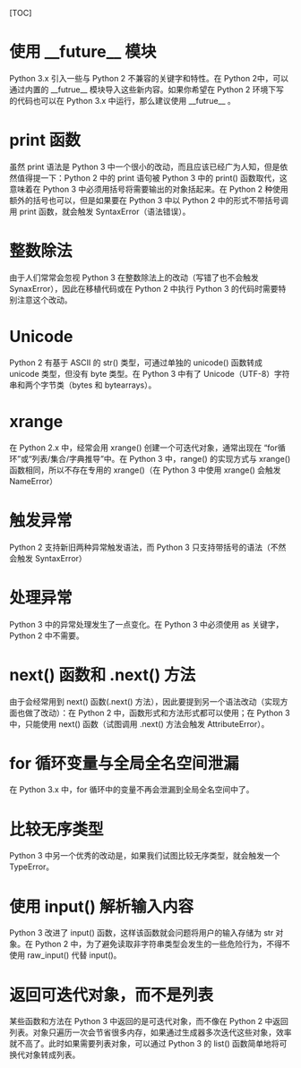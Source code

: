 [TOC]

# 使用 \_\_future\_\_ 模块

Python 3.x 引入一些与 Python 2 不兼容的关键字和特性。在 Python 2中，可以通过内置的 \_\_futrue\_\_ 模块导入这些新内容。如果你希望在 Python 2 环境下写的代码也可以在 Python 3.x 中运行，那么建议使用 \_\_futrue\_\_ 。

# print 函数

虽然 print 语法是 Python 3 中一个很小的改动，而且应该已经广为人知，但是依然值得提一下：Python 2 中的 print 语句被 Python 3 中的 print() 函数取代，这意味着在 Python 3 中必须用括号将需要输出的对象括起来。在 Python 2 种使用额外的括号也可以，但是如果要在 Python 3 中以 Python 2 中的形式不带括号调用 print 函数，就会触发 SyntaxError（语法错误）。

# 整数除法

由于人们常常会忽视 Python 3 在整数除法上的改动（写错了也不会触发 SynaxError），因此在移植代码或在 Python 2 中执行 Python 3 的代码时需要特别注意这个改动。

# Unicode

Python 2 有基于 ASCII 的 str() 类型，可通过单独的 unicode() 函数转成 unicode 类型，但没有 byte 类型。在 Python 3 中有了 Unicode（UTF-8）字符串和两个字节类（bytes 和 bytearrays）。

# xrange

在 Python 2.x 中，经常会用 xrange() 创建一个可迭代对象，通常出现在 “for循环”或“列表/集合/字典推导”中。在 Python 3 中，range() 的实现方式与 xrange() 函数相同，所以不存在专用的 xrange()（在 Python 3 中使用 xrange() 会触发 NameError）

# 触发异常

Python 2 支持新旧两种异常触发语法，而 Python 3 只支持带括号的语法（不然会触发 SyntaxError）

# 处理异常

Python 3 中的异常处理发生了一点变化。在 Python 3 中必须使用 as 关键字，Python 2 中不需要。

# next() 函数和 .next() 方法

由于会经常用到 next() 函数(.next() 方法），因此要提到另一个语法改动（实现方面也做了改动）：在 Python 2 中，函数形式和方法形式都可以使用；在 Python 3 中，只能使用 next() 函数（试图调用 .next() 方法会触发 AttributeError）。

# for 循环变量与全局全名空间泄漏

在 Python 3.x 中，for 循环中的变量不再会泄漏到全局全名空间中了。

# 比较无序类型

Python 3 中另一个优秀的改动是，如果我们试图比较无序类型，就会触发一个 TypeError。

# 使用 input() 解析输入内容

Python 3 改进了 input() 函数，这样该函数就会问题将用户的输入存储为 str 对象。在 Python 2 中，为了避免读取非字符串类型会发生的一些危险行为，不得不使用 raw_input() 代替 input()。

# 返回可迭代对象，而不是列表

某些函数和方法在 Python 3 中返回的是可迭代对象，而不像在 Python 2 中返回列表。对象只遍历一次会节省很多内存，如果通过生成器多次迭代这些对象，效率就不高了。此时如果需要列表对象，可以通过 Python 3 的 list() 函数简单地将可换代对象转成列表。
